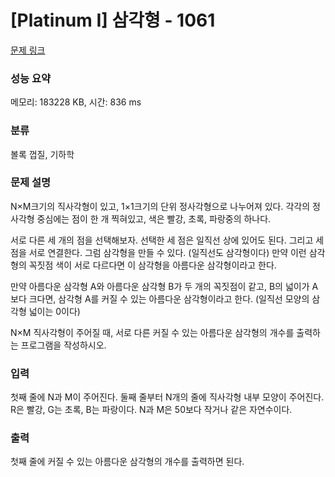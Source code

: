 # [Platinum I] 삼각형 - 1061 

[문제 링크](https://www.acmicpc.net/problem/1061) 

### 성능 요약

메모리: 183228 KB, 시간: 836 ms

### 분류

볼록 껍질, 기하학

### 문제 설명

<p>N×M크기의 직사각형이 있고, 1×1크기의 단위 정사각형으로 나누어져 있다. 각각의 정사각형 중심에는 점이 한 개 찍혀있고, 색은 빨강, 초록, 파랑중의 하나다.</p>

<p>서로 다른 세 개의 점을 선택해보자. 선택한 세 점은 일직선 상에 있어도 된다. 그리고 세 점을 서로 연결한다. 그럼 삼각형을 만들 수 있다. (일직선도 삼각형이다) 만약 이런 삼각형의 꼭짓점 색이 서로 다르다면 이 삼각형을 아름다운 삼각형이라고 한다.</p>

<p>만약 아름다운 삼각형 A와 아름다운 삼각형 B가 두 개의 꼭짓점이 같고, B의 넓이가 A보다 크다면, 삼각형 A를 커질 수 있는 아름다운 삼각형이라고 한다. (일직선 모양의 삼각형 넓이는 0이다)</p>

<p>N×M 직사각형이 주어질 때, 서로 다른 커질 수 있는 아름다운 삼각형의 개수를 출력하는 프로그램을 작성하시오.</p>

### 입력 

 <p>첫째 줄에 N과 M이 주어진다. 둘째 줄부터 N개의 줄에 직사각형 내부 모양이 주어진다. R은 빨강, G는 초록, B는 파랑이다. N과 M은 50보다 작거나 같은 자연수이다.</p>

### 출력 

 <p>첫째 줄에 커질 수 있는 아름다운 삼각형의 개수를 출력하면 된다.</p>

